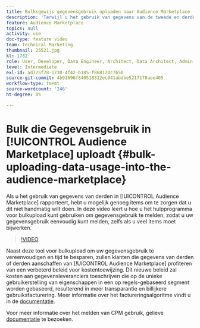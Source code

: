 ```yaml
---
title: Bulksgewijs gegevensgebruik uploaden naar Audience Marketplace
description: 'Terwijl u het gebruik van gegevens van de tweede en derde partij in de Audience Marketplace rapporteert, hebt u mogelijk genoeg gegevens om te zorgen dat u het niet handmatig wilt doen. In deze video leert u hoe u het hulpprogramma voor bulkupload kunt gebruiken om gegevensgebruik te melden, zodat u uw gegevensgebruik eenvoudig kunt melden, zelfs als u veel items moet bijwerken. '
feature: Audience Marketplace
topics: null
activity: use
doc-type: feature video
team: Technical Marketing
thumbnail: 25521.jpg
kt: 1782
role: User, Developer, Data Engineer, Architect, Data Architect, Admin, Leader
level: Intermediate
exl-id: ad725f78-1730-4f42-b185-f868120c7b50
source-git-commit: 4b91696f840518312ec041abdbe5217178aee405
workflow-type: tm+mt
source-wordcount: '246'
ht-degree: 0%

---
```


# Bulk die Gegevensgebruik in [!UICONTROL Audience Marketplace] uploadt {#bulk-uploading-data-usage-into-the-audience-marketplace}

Als u het gebruik van gegevens van derden in [!UICONTROL Audience Marketplace] rapporteert, hebt u mogelijk genoeg items om te zorgen dat u dit niet handmatig wilt doen. In deze video leert u hoe u het hulpprogramma voor bulkupload kunt gebruiken om gegevensgebruik te melden, zodat u uw gegevensgebruik eenvoudig kunt melden, zelfs als u veel items moet bijwerken.

>[!VIDEO](https://video.tv.adobe.com/v/25521/?quality=12)

Naast deze tool voor bulkupload om uw gegevensgebruik te vereenvoudigen en tijd te besparen, zullen klanten die gegevens van derden of derden aanschaffen van [!UICONTROL Audience Marketplace] profiteren van een verbeterd beleid voor kostentoewijzing. Dit nieuwe beleid zal kosten aan gegevensleveranciers toeschrijven die op de unieke gebruikerstelling van eigenschappen in een op regels-gebaseerd segment worden gebaseerd, resulterend in meer transparantie en billijkere gebruiksfacturering.
Meer informatie over het factureringsalgoritme vindt u in de [documentatie](https://experiencecloud.adobe.com/resources/help/en_US/aam/marketplace_cpm_billing.html).

Voor meer informatie over het melden van CPM gebruik, gelieve [documentatie](https://experiencecloud.adobe.com/resources/help/en_US/aam/t_marketplace_report_cpm_usage.html) te bezoeken.
